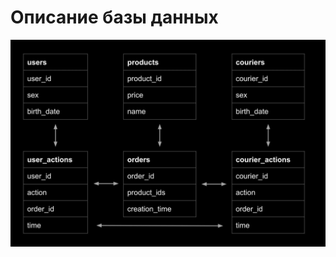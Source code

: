 # Описание базы данных

![Схема данных](https://github.com/Dariya1105/portfolio/blob/main/2023_01_24_214337_negate.jpeg)

